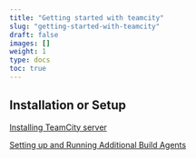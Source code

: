 ```yaml
---
title: "Getting started with teamcity"
slug: "getting-started-with-teamcity"
draft: false
images: []
weight: 1
type: docs
toc: true
---
```


## Installation or Setup
[Installing TeamCity server](https://confluence.jetbrains.com/display/TCD10/Installing+and+Configuring+the+TeamCity+Server)

[Setting up and Running Additional Build Agents](https://confluence.jetbrains.com/display/TCD10/Setting+up+and+Running+Additional+Build+Agents)


